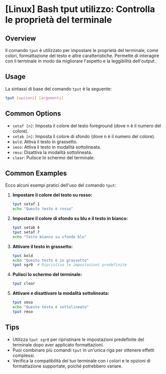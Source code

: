 # [Linux] Bash tput utilizzo: Controlla le proprietà del terminale

## Overview
Il comando `tput` è utilizzato per impostare le proprietà del terminale, come colori, formattazione del testo e altre caratteristiche. Permette di interagire con il terminale in modo da migliorare l'aspetto e la leggibilità dell'output.

## Usage
La sintassi di base del comando `tput` è la seguente:

```bash
tput [opzioni] [argomenti]
```

## Common Options
- `setaf [n]`: Imposta il colore del testo foreground (dove n è il numero del colore).
- `setab [n]`: Imposta il colore di sfondo (dove n è il numero del colore).
- `bold`: Attiva il testo in grassetto.
- `smso`: Attiva il testo in modalità sottolineata.
- `rmso`: Disattiva la modalità sottolineata.
- `clear`: Pulisce lo schermo del terminale.

## Common Examples
Ecco alcuni esempi pratici dell'uso del comando `tput`:

1. **Impostare il colore del testo su rosso:**
   ```bash
   tput setaf 1
   echo "Questo testo è rosso"
   ```

2. **Impostare il colore di sfondo su blu e il testo in bianco:**
   ```bash
   tput setab 4
   tput setaf 7
   echo "Testo bianco su sfondo blu"
   ```

3. **Attivare il testo in grassetto:**
   ```bash
   tput bold
   echo "Questo testo è in grassetto"
   tput sgr0  # Ripristina le impostazioni predefinite
   ```

4. **Pulisci lo schermo del terminale:**
   ```bash
   tput clear
   ```

5. **Attivare e disattivare la modalità sottolineata:**
   ```bash
   tput smso
   echo "Questo testo è sottolineato"
   tput rmso
   ```

## Tips
- Utilizza `tput sgr0` per ripristinare le impostazioni predefinite del terminale dopo aver applicato formattazioni.
- Puoi combinare più comandi `tput` in un'unica riga per ottenere effetti complessi.
- Verifica la compatibilità del tuo terminale con i colori e le opzioni di formattazione supportate, poiché potrebbero variare.